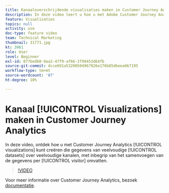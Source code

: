 ```yaml
---
title: Kanaaloverschrijdende visualisaties maken in Customer Journey Analytics
description: In deze video leert u hoe u met Adobe Customer Journey Analytics visualisaties kunt maken die gegevens uit meerdere gegevenssets op meerdere kanalen bevatten, waaronder het samenvoegen van de gegevens per bezoeker.
feature: Visualisaties
topics: null
activity: use
doc-type: feature video
team: Technical Marketing
thumbnail: 31771.jpg
kt: 3961
role: User
level: Beginner
exl-id: 077bed60-9aa2-47f9-af66-2f99453d64fb
source-git-commit: dcce691a53200504967926e176b85dbeea667195
workflow-type: tm+mt
source-wordcount: '87'
ht-degree: 10%

---
```


# Kanaal [!UICONTROL Visualizations] maken in Customer Journey Analytics

In deze video, ontdek hoe u met Customer Journey Analytics [!UICONTROL visualizations] kunt creëren die gegevens van veelvoudige [!UICONTROL datasets] over veelvoudige kanalen, met inbegrip van het samenvoegen van de gegevens per [!UICONTROL visitor] omvatten.

>[!VIDEO](https://video.tv.adobe.com/v/31771/?quality=12)

Voor meer informatie over Customer Journey Analytics, bezoek [documentatie](https://docs.adobe.com/content/help/en/analytics-platform/using/cja-landing.html).
